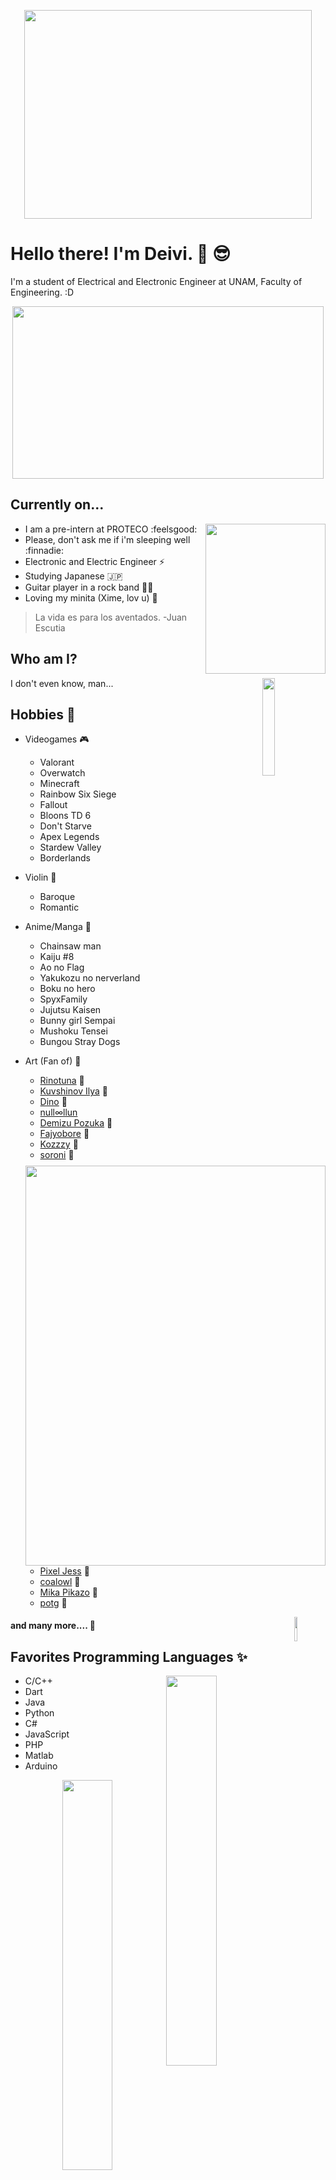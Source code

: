   <p align = "center">
  <img src="gif/hellofox.gif" width="460" height="334"  />
</p>


# Hello there! I'm Deivi. 👋 :sunglasses:
[//]: <> (<p align="right">)
[//]: <> (    <img src="https://komarev.com/ghpvc/?username=se2510&color=9afbfc&style=plastic&label=+Curiosos+Encontrados+:3">)
[//]: <> (</p>)

I'm a student of Electrical and Electronic Engineer at UNAM, Faculty of Engineering. :D

<p align = "center">
  <img src="gif/dazai.gif" width="498" height="276"  />
</p>



## Currently on...

<p>
  <img src="gif/catinteresting.gif" align = "right" width="192" height="240"  />
</p>

- I am a pre-intern at PROTECO :feelsgood:
- Please, don't ask me if i'm sleeping well :finnadie:
- Electronic and Electric Engineer ⚡ 
- Studying Japanese :jp:
- Guitar player in a rock band :musical_score::guitar:
- Loving my minita (Xime, lov u) :sparkling_heart:

> La vida es para los aventados. -Juan Escutia



## Who am I?

<p>
  <img src="gif/kirbysleep.gif" align = "right" width="20%" height="20%"  />
</p>

I don't even know, man...

## Hobbies :cherry_blossom:



  <img src="gif/aquadance.gif" align = "right" width="480" height="640"  />
</p> 

- Videogames :video_game:
    - Valorant
    - Overwatch
    - Minecraft
    - Rainbow Six Siege
    - Fallout
    - Bloons TD 6
    - Don't Starve
    - Apex Legends
    - Stardew Valley
    - Borderlands

- Violin :violin:
    - Baroque
    - Romantic

- Anime/Manga :book:
    - Chainsaw man
    - Kaiju #8
    - Ao no Flag
    - Yakukozu no nerverland
    - Boku no hero
    - SpyxFamily
    - Jujutsu Kaisen
    - Bunny girl Sempai
    - Mushoku Tensei
    - Bungou Stray Dogs

- Art (Fan of) :art:
    - [Rinotuna][rinot] :blue_heart:
    - [Kuvshinov Ilya][kuv] :blue_heart:
    - [Dino][din] :blue_heart:
    - [null∞llun][null]
    - [Demizu Pozuka][dem] :blue_heart:
    - [Fajyobore][faj] :blue_heart:
    - [Kozzzy][koz] :blue_heart:
    - [soroni][sor] :blue_heart:
    - [Pixel Jess][jess] :blue_heart:
    - [coalowl][coal] :blue_heart:
    - [Mika Pikazo][mika] :blue_heart:
    - [potg][po] :blue_heart:
<p>
  <img src="gif/kirbywalk.gif" align = "right" width="10%" height="10%"  />
</p>

<p>
  
#### and many more....  :blue_heart:

[rinot]: https://twitter.com/rinotuna
[din]: https://twitter.com/Dino_illus
[faj]: https://twitter.com/fajyobore323
[koz]: https://twitter.com/kozzz_y
[sor]: https://twitter.com/sorrowny
[jess]: https://twitter.com/pixeljess
[coal]: https://twitter.com/coalowl
[mika]: https://twitter.com/MikaPikaZo
[po]: https://twitter.com/potg333
[kuv]: https://twitter.com/Kuvshinov_Ilya
[null]: https://twitter.com/nulllllllun
[dem]: https://twitter.com/DemizuPosuka

<b>


</b>

## Favorites Programming Languages :sparkles:



<p>
  <a href="https://github.com/anuraghazra/github-readme-stats">
  <img src="https://github-readme-stats.vercel.app/api/top-langs/?username=se2510&langs_count=8&theme=great-gatsby" align = "right" width="40%" height="40%"  />
  </a>
</p> 

- C/C++
- Dart
- Java
- Python
- C#
- JavaScript 
- PHP
- Matlab
- Arduino

<p align = "center">
  <img src="gif/catzilla.gif"  width="40%" height="40%"  />
</p> 

## Current technologies that I'm learning 👾

<p align="center">
  <a href="https://skillicons.dev">
    <img src="https://skillicons.dev/icons?i=git,js,c,cpp,cs,python,java,php" width="700"/>
  </a>
</p>
<p align="center">
  <a href="https://skillicons.dev">
    <img src="https://skillicons.dev/icons?i=matlab,github,flutter,dart,bash,mysql,latex,md" width="700"/>
  </a>
</p>

<b>



</b>

## Contact me.  :envelope:

 <p>
  <img src="gif/catwork.gif" align = "right" width="250"   />
</p> 

<left><img src="img/facebook.png" width="5%" height="5%"/></left><bottom><a href="https://www.facebook.com/Dont.fck.me/">Facebook</a></bottom>

<left><img src="img/youtube.png" width="5%" height="5%"/></left><bottom><a href="https://www.youtube.com/channel/UCmRRrVEQ0wpG1uFUz-sRrLA">Youtube</a></bottom>

<left><img src="img/twitter.png" width="5%" height="5%"/></left><bottom><a href="https://twitter.com/MrMiaaau">Twitter</a></bottom>

<left><img src="img/linkedin.png" width="5%" height="5%"/></left><bottom><a href="https://www.linkedin.com/in/david-elias-gonz%C3%A1lez-garc%C3%ADa-569a9a207/">Linkedin</a></bottom>


<p align = "center">
  <a href="https://github.com/anuraghazra/github-readme-stats">
  <img src="https://github-readme-stats.vercel.app/api?username=se2510&show_icons=true&theme=great-gatsby"  width="40%" height="40%"  />
  </a>
</p> 


<b>


</b>

***

## 													Thanks for passing by... :flags:
<p align = "center">
  <img src="gif/byepikachu.gif"  width="460" height="360"  />
</p> 

